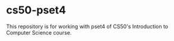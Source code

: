 # cs50-pset4
This repository is for working with pset4 of CS50's Introduction to Computer Science course.
